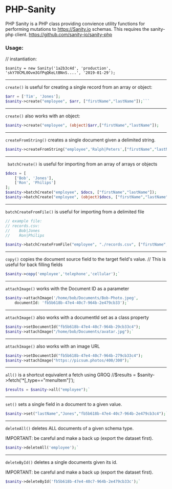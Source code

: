 # PHP-Sanity

PHP Sanity is a PHP class providing convience utility functions for performing mutations to https://Sanity.io schemas.
This requires the sanity-php client. https://github.com/sanity-io/sanity-php

### Usage:


// instantiation:

`$sanity = new Sanity('1a2b3c4d', 'production',
'skY70CML0Ovm3GfPqQKeLtBNnS....',
'2019-01-29');`

-----

`create()` is useful for creating a single record from an array or object:

```php
$arr = ['Tim', 'Jones'];
$sanity->create("employee", $arr, ["firstName","lastName"]);```
```

-----

`create()` also works with an object:

```php
$sanity->create("employee", (object)$arr,["firstName","lastName"]);
```

-----

`createFromString()` creates a single document given a delimited string.

```php
$sanity->createFromString("employee",'Ralph|Peters',["firstName","lastName"],'|');`
```
-----

` batchCreate()` is useful for importing from an array of arrays or objects

```php
$docs = [
    ['Bob', 'Jones'],
    ['Ron', 'Philips']
];
$sanity->batchCreate("employee", $docs, ["firstName","lastName"]);
$sanity->batchCreate("employee", (object)$docs, ["firstName","lastName"]);`
```
-----

`batchCreateFromFile()` is useful for importing from a delimited file

```php
// example file:
// records.csv:
//    Bob|Jones
//    Ron|Philips

$sanity->batchCreateFromFile("employee", "./records.csv", ["firstName","lastName"], "|");`
```

-----

`copy()` copies the document source field to the target field's value.
// This is useful for back filling fields

```php
$sanity->copy('employee','telephone','cellular');`
```
-----

`attachImage()` works with the Document ID as a parameter

```php
$sanity->attachImage('/home/bob/Documents/Bob-Photo.jpeg',
    documentId: 'fb5b618b-47e4-40c7-964b-2e479cb33');`
```
-----

`attachImage()` also works with a documentId set as a class property

```php
$sanity->setDocumentId("fb5b618b-47e4-40c7-964b-29cb33c4");
$sanity->attachImage("/home/bob/Documents/avatar.jpg");`
```
-----

`attachImage()` also works with an image URL

```php
$sanity->setDocumentId("fb5b618b-47e4-40c7-964b-279cb33c4");
$sanity->attachImage("https://picsum.photos/400/300");`
```
-----

`all()` is a shortcut equivalent a fetch using GROQ
//$results = $sanity->fetch('*[_type=="menuItem"]');

```php
$results = $sanity->all("employee");`
```
-----

`set()` sets a single field in a document to a given value.

```php
$sanity->set("lastName","Jones","fb5b618b-47e4-40c7-964b-2e479cb3c4");`
```
-----

`deleteAll()` deletes ALL documents of a given schema type.

IMPORTANT: be careful and make a back up (export the dataset first).

```php
$sanity->deleteAll('employee');`
```
-----

`deleteById()` deletes a single documents given its id.

IMPORTANT: be careful and make a back up (export the dataset first).

```php
$sanity->deleteById('fb5b618b-47e4-40c7-964b-2e479cb33c');`
```
